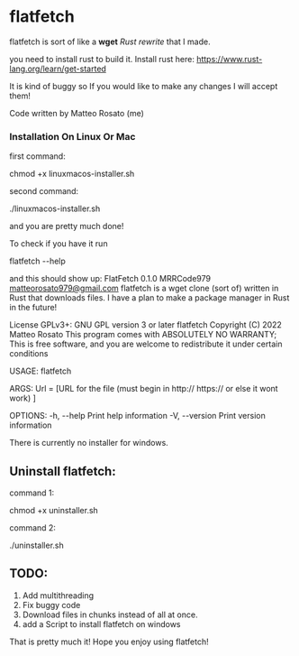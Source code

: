 # flatfetch
flatfetch is sort of like a __wget__ *Rust rewrite* that I made.

you need to install rust to build it. Install rust here: <https://www.rust-lang.org/learn/get-started>

It is kind of buggy so If you would like to make any changes I will accept them!

Code written by Matteo Rosato (me)

### Installation On Linux Or Mac

first command:

chmod +x linuxmacos-installer.sh

second command:

./linuxmacos-installer.sh

and you are pretty much done!

To check if you have it run 

flatfetch --help

and this should show up:
FlatFetch 0.1.0
MRRCode979 <matteorosato979@gmail.com>
flatfetch is a wget clone (sort of) written in Rust that downloads files. I have a plan to make a
package manager in Rust in the future!

License GPLv3+: GNU GPL version 3 or later
flatfetch  Copyright (C) 2022  Matteo Rosato
This program comes with ABSOLUTELY NO WARRANTY; This is free software, and you are welcome to
redistribute it under certain conditions

USAGE:
    flatfetch <URL>

ARGS:
    <URL>    Url = [URL for the file (must begin in http:// https:// or else it wont work) ]

OPTIONS:
    -h, --help       Print help information
    -V, --version    Print version information


There is currently no installer for windows.
     
## Uninstall flatfetch:
command 1: 

chmod +x uninstaller.sh
        
command 2:
        
./uninstaller.sh

## TODO:

1. Add multithreading
2. Fix buggy code 
3. Download files in chunks instead of all at once.
4. add a Script to install flatfetch on windows
        
That is pretty much it! Hope you enjoy using flatfetch!
